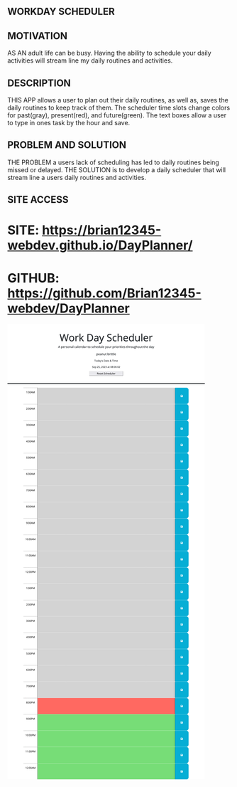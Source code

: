 ## WORKDAY SCHEDULER

## MOTIVATION
AS AN adult life can be busy. Having the ability to schedule your daily activities will stream line my daily routines and activities.
## DESCRIPTION
THIS APP allows a user to plan out their daily routines, as well as, saves the daily routines to keep track of them. The scheduler time slots change colors for past(gray), present(red), and future(green). The text boxes allow a user to type in ones task by the hour and save.
## PROBLEM AND SOLUTION
THE PROBLEM a users lack of scheduling has led to daily routines being missed or delayed. THE SOLUTION is to develop a daily scheduler that will stream line a users daily routines and activities.
## SITE ACCESS
# SITE: https://brian12345-webdev.github.io/DayPlanner/

# GITHUB: https://github.com/Brian12345-webdev/DayPlanner

![Alt text](image.png)